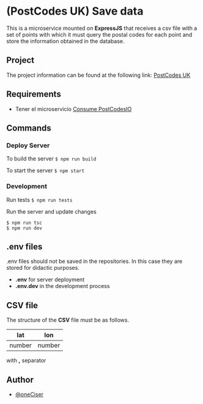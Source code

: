 # (PostCodes UK) Save data

This is a microservice mounted on **ExpressJS** that receives a csv file with a set of points with which it must query the postal codes for each point and store the information obtained in the database. 
## Project

The project information can be found at the following link: [PostCodes UK]()

## Requirements
- Tener el microservicio [Consume PostCodesIO](https://github.com/oneCiser/PostCodeUK-MS-Consume-PostCodesIO)

## Commands

### Deploy Server
To build the server
`
$ npm run build
`

To start the server
`
$ npm start
`

### Development

Run tests
`
$ npm run tests
`

Run the server and update changes

    $ npm run tsc
    $ npm run dev


## .env files

.env files should not be saved in the repositories. In this case they are stored for didactic purposes.
- **.env** for server deployment
- **.env.dev** in the development process

## CSV file
The structure of the **CSV** file must be as follows.


| lat         | lon         |
| ----------- | ----------- |
| number      | number      |

with **,** separator


## Author
- [@oneCiser](https://github.com/oneCiser)